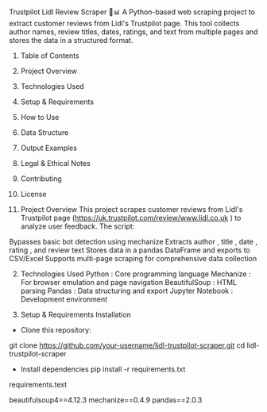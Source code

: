 Trustpilot Lidl Review Scraper 🍅📊
A Python-based web scraping project to extract customer reviews from Lidl's Trustpilot page. This tool collects author names, review titles, dates, ratings, and text from multiple pages and stores the data in a structured format.

1. Table of Contents
2. Project Overview
3. Technologies Used
4. Setup & Requirements
5. How to Use
6. Data Structure
7. Output Examples
8. Legal & Ethical Notes
9. Contributing
10. License

11. Project Overview
    This project scrapes customer reviews from Lidl's Trustpilot page (https://uk.trustpilot.com/review/www.lidl.co.uk ) to analyze user feedback. The script:

Bypasses basic bot detection using mechanize
Extracts author , title , date , rating , and review text
Stores data in a pandas DataFrame and exports to CSV/Excel
Supports multi-page scraping for comprehensive data collection

2. Technologies Used
   Python : Core programming language
   Mechanize : For browser emulation and page navigation
   BeautifulSoup : HTML parsing
   Pandas : Data structuring and export
   Jupyter Notebook : Development environment

3. Setup & Requirements
   Installation

- Clone this repository:

git clone https://github.com/your-username/lidl-trustpilot-scraper.git
cd lidl-trustpilot-scraper

- Install dependencies
  pip install -r requirements.txt

requirements.text

beautifulsoup4==4.12.3
mechanize==0.4.9
pandas==2.0.3
